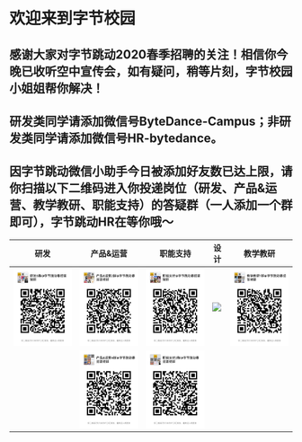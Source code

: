 # 欢迎来到字节校园  
## 感谢大家对字节跳动2020春季招聘的关注！相信你今晚已收听空中宣传会，如有疑问，稍等片刻，字节校园小姐姐帮你解决！  
## 研发类同学请添加微信号ByteDance-Campus；非研发类同学请添加微信号HR-bytedance。  
## 因字节跳动微信小助手今日被添加好友数已达上限，请你扫描以下二维码进入你投递岗位（研发、产品&运营、教学教研、职能支持）的答疑群（一人添加一个群即可），字节跳动HR在等你哦～  


|                  研发    |  产品&运营   |   职能支持   |设计| 教学教研 |
| ----------------------------------------------------------- | ---- | ---- |---|---|
|      ![](./研发5.jpeg) |  ![](./产品&运营2.jpeg)    |   ![](./职能1.jpeg)   |![](./设计1.jpeg)|![](./教学教研1.jpeg)|
|| ![](./产品4.jpeg)|![](./职能2.jpeg)|||
